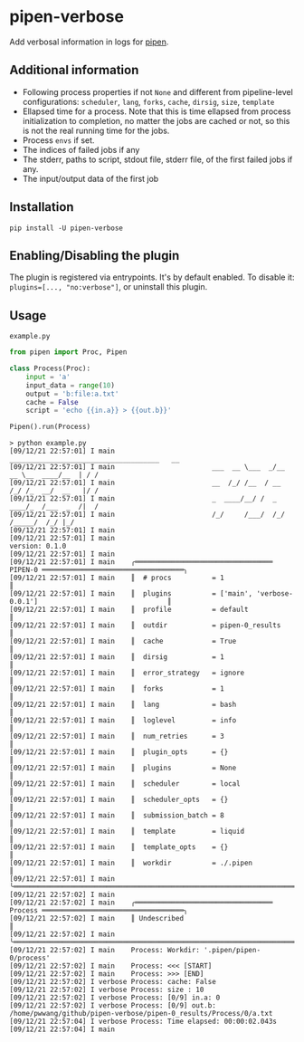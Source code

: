 # pipen-verbose

Add verbosal information in logs for [pipen][1].

## Additional information

- Following process properties if not `None` and different from pipeline-level configurations: `scheduler`, `lang`, `forks`, `cache`, `dirsig`, `size`, `template`
- Ellapsed time for a process. Note that this is time ellapsed from process initialization to completion, no matter the jobs are cached or not, so this is not the real running time for the jobs.
- Process `envs` if set.
- The indices of failed jobs if any
- The stderr, paths to script, stdout file, stderr file, of the first failed jobs if any.
- The input/output data of the first job

## Installation

```
pip install -U pipen-verbose
```

## Enabling/Disabling the plugin

The plugin is registered via entrypoints. It's by default enabled. To disable it:
`plugins=[..., "no:verbose"]`, or uninstall this plugin.

## Usage

`example.py`
```python
from pipen import Proc, Pipen

class Process(Proc):
    input = 'a'
    input_data = range(10)
    output = 'b:file:a.txt'
    cache = False
    script = 'echo {{in.a}} > {{out.b}}'

Pipen().run(Process)
```

```
> python example.py
[09/12/21 22:57:01] I main                        _____________________________________   __
[09/12/21 22:57:01] I main                        ___  __ \___  _/__  __ \__  ____/__  | / /
[09/12/21 22:57:01] I main                        __  /_/ /__  / __  /_/ /_  __/  __   |/ /
[09/12/21 22:57:01] I main                        _  ____/__/ /  _  ____/_  /___  _  /|  /
[09/12/21 22:57:01] I main                        /_/     /___/  /_/     /_____/  /_/ |_/
[09/12/21 22:57:01] I main
[09/12/21 22:57:01] I main                                     version: 0.1.0
[09/12/21 22:57:01] I main
[09/12/21 22:57:01] I main    ╭══════════════════════════════════ PIPEN-0 ═══════════════════════════════════╮
[09/12/21 22:57:01] I main    ║  # procs          = 1                                                        ║
[09/12/21 22:57:01] I main    ║  plugins          = ['main', 'verbose-0.0.1']                                ║
[09/12/21 22:57:01] I main    ║  profile          = default                                                  ║
[09/12/21 22:57:01] I main    ║  outdir           = pipen-0_results                                          ║
[09/12/21 22:57:01] I main    ║  cache            = True                                                     ║
[09/12/21 22:57:01] I main    ║  dirsig           = 1                                                        ║
[09/12/21 22:57:01] I main    ║  error_strategy   = ignore                                                   ║
[09/12/21 22:57:01] I main    ║  forks            = 1                                                        ║
[09/12/21 22:57:01] I main    ║  lang             = bash                                                     ║
[09/12/21 22:57:01] I main    ║  loglevel         = info                                                     ║
[09/12/21 22:57:01] I main    ║  num_retries      = 3                                                        ║
[09/12/21 22:57:01] I main    ║  plugin_opts      = {}                                                       ║
[09/12/21 22:57:01] I main    ║  plugins          = None                                                     ║
[09/12/21 22:57:01] I main    ║  scheduler        = local                                                    ║
[09/12/21 22:57:01] I main    ║  scheduler_opts   = {}                                                       ║
[09/12/21 22:57:01] I main    ║  submission_batch = 8                                                        ║
[09/12/21 22:57:01] I main    ║  template         = liquid                                                   ║
[09/12/21 22:57:01] I main    ║  template_opts    = {}                                                       ║
[09/12/21 22:57:01] I main    ║  workdir          = ./.pipen                                                 ║
[09/12/21 22:57:01] I main    ╰══════════════════════════════════════════════════════════════════════════════╯
[09/12/21 22:57:02] I main
[09/12/21 22:57:02] I main    ╭══════════════════════════════════ Process ═══════════════════════════════════╮
[09/12/21 22:57:02] I main    ║ Undescribed                                                                  ║
[09/12/21 22:57:02] I main    ╰══════════════════════════════════════════════════════════════════════════════╯
[09/12/21 22:57:02] I main    Process: Workdir: '.pipen/pipen-0/process'
[09/12/21 22:57:02] I main    Process: <<< [START]
[09/12/21 22:57:02] I main    Process: >>> [END]
[09/12/21 22:57:02] I verbose Process: cache: False
[09/12/21 22:57:02] I verbose Process: size : 10
[09/12/21 22:57:02] I verbose Process: [0/9] in.a: 0
[09/12/21 22:57:02] I verbose Process: [0/9] out.b: /home/pwwang/github/pipen-verbose/pipen-0_results/Process/0/a.txt
[09/12/21 22:57:04] I verbose Process: Time elapsed: 00:00:02.043s
[09/12/21 22:57:04] I main
```

[1]: https://github.com/pwwang/pipen
